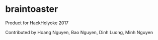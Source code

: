 # braintoaster

Product for HackHolyoke 2017 


Contributed by Hoang Nguyen, Bao Nguyen, Dinh Luong, Minh Nguyen
